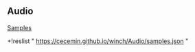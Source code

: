 ## Audio

[Samples](samples.json)

+!reslist " https://cecemin.github.io/winch/Audio/samples.json "



